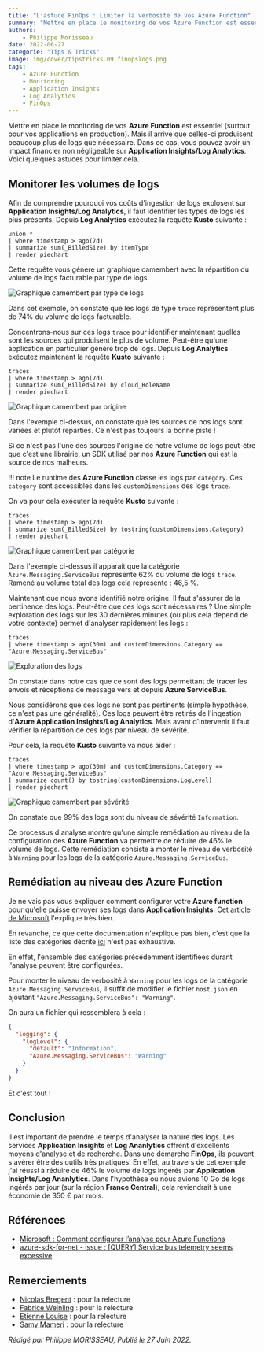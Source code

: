 ```yaml
---
title: "L'astuce FinOps : Limiter la verbosité de vos Azure Function"
summary: "Mettre en place le monitoring de vos Azure Function est essentiel (surtout pour vos applications en production). Mais il arrive que celles-ci produisent beaucoup plus de logs que nécessaire. Dans ce cas, vous pouvez avoir un impact financier non négligeable sur Application Insights/Log Analytics. Voici quelques astuces pour limiter cela."
authors:
    - Philippe Morisseau
date: 2022-06-27
categorie: "Tips & Tricks"
image: img/cover/tipstricks.09.finopslogs.png
tags:
    - Azure Function
    - Monitoring
    - Application Insights
    - Log Analytics
    - FinOps
---
```


Mettre en place le monitoring de vos **Azure Function** est essentiel (surtout pour vos applications en production). Mais il arrive que celles-ci produisent beaucoup plus de logs que nécessaire. Dans ce cas, vous pouvez avoir un impact financier non négligeable sur **Application Insights/Log Analytics**. Voici quelques astuces pour limiter cela.

## Monitorer les volumes de logs

Afin de comprendre pourquoi vos coûts d'ingestion de logs explosent sur **Application Insights/Log Analytics**, il faut identifier les types de logs les plus présents. Depuis **Log Analytics** exécutez la requête **Kusto** suivante :

``` kusto
union *
| where timestamp > ago(7d)
| summarize sum(_BilledSize) by itemType
| render piechart 
```

Cette requête vous génère un graphique camembert avec la répartition du volume de logs facturable par type de logs.

![Graphique camembert par type de logs](../../img/tipsandtricks.09.typePiechart.png)

Dans cet exemple, on constate que les logs de type `trace` représentent plus de 74% du volume de logs facturable. 

Concentrons-nous sur ces logs `trace` pour identifier maintenant quelles sont les sources qui produisent le plus de volume. Peut-être qu'une application en particulier génère trop de logs. Depuis **Log Analytics** exécutez maintenant la requête **Kusto** suivante :

``` kusto
traces
| where timestamp > ago(7d)
| summarize sum(_BilledSize) by cloud_RoleName
| render piechart
```

![Graphique camembert par origine](../../img/tipsandtricks.09.originPiechart.png)

Dans l'exemple ci-dessus, on constate que les sources de nos logs sont variées et plutôt reparties. Ce n'est pas toujours la bonne piste !

Si ce n'est pas l'une des sources l'origine de notre volume de logs peut-être que c'est une librairie, un SDK utilisé par nos **Azure Function** qui est la source de nos malheurs. 

!!! note
    Le runtime des **Azure Function** classe les logs par `category`. Ces `category` sont accessibles dans les `customDimensions` des logs `trace`.  

On va pour cela exécuter la requête **Kusto** suivante :

``` kusto
traces
| where timestamp > ago(7d)
| summarize sum(_BilledSize) by tostring(customDimensions.Category)
| render piechart 
```

![Graphique camembert par catégorie](../../img/tipsandtricks.09.libPiechart.png)

Dans l'exemple ci-dessus il apparait que la catégorie `Azure.Messaging.ServiceBus` représente 62% du volume de logs `trace`. Ramené au volume total des logs cela représente : 46,5 %.

Maintenant que nous avons identifié notre origine. Il faut s'assurer de la pertinence des logs. Peut-être que ces logs sont nécessaires ?
Une simple exploration des logs sur les 30 dernières minutes (ou plus cela depend de votre contexte) permet d'analyser rapidement les logs :

``` kusto
traces
| where timestamp > ago(30m) and customDimensions.Category == "Azure.Messaging.ServiceBus"
```

![Exploration des logs](../../img/tipsandtricks.09.logs01.png)

On constate dans notre cas que ce sont des logs permettant de tracer les envois et réceptions de message vers et depuis **Azure ServiceBus**.

Nous considérons que ces logs ne sont pas pertinents (simple hypothèse, ce n'est pas une généralité). Ces logs peuvent être retirés de l'ingestion d'**Azure Application Insights/Log Analytics**. Mais avant d'intervenir il faut vérifier la répartition de ces logs par niveau de sévérité.

Pour cela, la requête **Kusto** suivante va nous aider :

``` kusto
traces
| where timestamp > ago(30m) and customDimensions.Category == "Azure.Messaging.ServiceBus"
| summarize count() by tostring(customDimensions.LogLevel)
| render piechart 
```

![Graphique camembert par sévérité](../../img/tipsandtricks.09.severityPiechart.png)

On constate que 99% des logs sont du niveau de sévérité `Information`.

Ce processus d'analyse montre qu'une simple remédiation au niveau de la configuration des **Azure Function** va permettre de réduire de 46% le volume de logs. Cette remédiation consiste à monter le niveau de verbosité à `Warning` pour les logs de la catégorie `Azure.Messaging.ServiceBus`.  

## Remédiation au niveau des Azure Function

Je ne vais pas vous expliquer comment configurer votre **Azure function** pour qu'elle puisse envoyer ses logs dans **Application Insights**. [Cet article de Microsoft](https://docs.microsoft.com/fr-fr/azure/azure-functions/configure-monitoring?tabs=v2#enable-application-insights-integration) l'explique très bien.

En revanche, ce que cette documentation n'explique pas bien, c'est que la liste des catégories décrite [ici](https://docs.microsoft.com/fr-fr/azure/azure-functions/configure-monitoring?tabs=v2#configure-categories) n'est pas exhaustive.

En effet, l'ensemble des catégories précédemment identifiées durant l'analyse peuvent être configurées.

Pour monter le niveau de verbosité à `Warning` pour les logs de la catégorie `Azure.Messaging.ServiceBus`, il suffit de modifier le fichier `host.json` en ajoutant `"Azure.Messaging.ServiceBus": "Warning"`.

On aura un fichier qui ressemblera à cela :

``` json
{
  "logging": {
    "logLevel": {
      "default": "Information",
      "Azure.Messaging.ServiceBus": "Warning"
    }
  }
}
```

Et c'est tout !

## Conclusion

Il est important de prendre le temps d'analyser la nature des logs. Les services **Application Insights** et **Log Ananlytics** offrent d'excellents moyens d'analyse et de recherche. Dans une démarche **FinOps**, ils peuvent s'avérer être des outils très pratiques. En effet, au travers de cet exemple j'ai réussi à réduire de 46% le volume de logs ingérés par **Application Insights/Log Ananlytics**.
Dans l'hypothèse où nous avions 10 Go de logs ingérés par jour (sur la région **France Central**), cela reviendrait à une économie de 350 € par mois.

## Références

- [Microsoft : Comment configurer l’analyse pour Azure Functions](https://docs.microsoft.com/fr-fr/azure/azure-functions/configure-monitoring?tabs=v2)
- [azure-sdk-for-net - issue : [QUERY] Service bus telemetry seems excessive](https://github.com/Azure/azure-sdk-for-net/issues/25865)

## Remerciements

- [Nicolas Bregent](https://www.linkedin.com/in/nicolasbregent/) : pour la relecture
- [Fabrice Weinling](https://www.linkedin.com/in/fabrice-weinling-414187114/) : pour la relecture
- [Etienne Louise](https://www.linkedin.com/in/etienne-louise-78154063/) : pour la relecture
- [Samy Mameri](https://www.linkedin.com/in/samy-mameri-60649079/) : pour la relecture

_Rédigé par Philippe MORISSEAU, Publié le 27 Juin 2022._